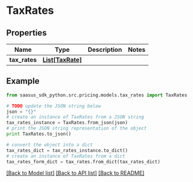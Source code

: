# TaxRates


## Properties
Name | Type | Description | Notes
------------ | ------------- | ------------- | -------------
**tax_rates** | [**List[TaxRate]**](TaxRate.md) |  | 

## Example

```python
from saasus_sdk_python.src.pricing.models.tax_rates import TaxRates

# TODO update the JSON string below
json = "{}"
# create an instance of TaxRates from a JSON string
tax_rates_instance = TaxRates.from_json(json)
# print the JSON string representation of the object
print TaxRates.to_json()

# convert the object into a dict
tax_rates_dict = tax_rates_instance.to_dict()
# create an instance of TaxRates from a dict
tax_rates_form_dict = tax_rates.from_dict(tax_rates_dict)
```
[[Back to Model list]](../README.md#documentation-for-models) [[Back to API list]](../README.md#documentation-for-api-endpoints) [[Back to README]](../README.md)


